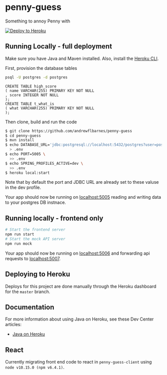 # penny-guess

Something to annoy Penny with

[![Deploy to Heroku](https://www.herokucdn.com/deploy/button.png)](https://heroku.com/deploy)

## Running Locally - full deployment

Make sure you have Java and Maven installed.  Also, install the [Heroku CLI](https://cli.heroku.com/).

First, provision the database tables
```bash
psql -U postgres -d postgres
```
```postgresql
CREATE TABLE high_score
( name VARCHAR(255) PRIMARY KEY NOT NULL
, score INTEGER NOT NULL
);
CREATE TABLE t_what_is
( what VARCHAR(255) PRIMARY KEY NOT NULL
);
```

Then clone, build and run the code

```sh
$ git clone https://github.com/andrewflbarnes/penny-guess
$ cd penny-guess
$ mvn install
$ echo DATABASE_URL='jdbc:postgresql://localhost:5432/postgres?user=postgres&password=postgres' \
  > .env
$ echo PORT=5005 \
  >> .env
$ echo SPRING_PROFILES_ACTIVE=dev \
  >> .env
$ heroku local:start
```

Note that by default the port and JDBC URL are already set to these valuse in the dev profile.

Your app should now be running on [localhost:5005](http://localhost:5005/)
reading and writing data to your postgres DB instnace.

## Running locally - frontend only

```bash
# Start the frontend server
npm run start
# Start the mock API server
npm run mock
```
Your app should now be running on [localhost:5006](http://localhost:5006/) 
and forwarding api requests to [localhost:5007](http://localhost:5007/).

## Deploying to Heroku

Deploys for this project are done manually through the Heroku dashboard for the `master` branch.

## Documentation

For more information about using Java on Heroku, see these Dev Center articles:

- [Java on Heroku](https://devcenter.heroku.com/categories/java)

## React

Currently migrating front end code to react in `penny-guess-client`
using `node v10.15.0 (npm v6.4.1)`.

